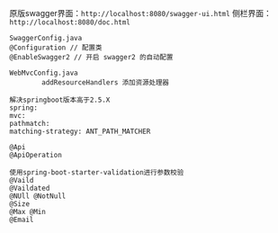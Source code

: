 原版swagger界面：`http://localhost:8080/swagger-ui.html`
侧栏界面：`http://localhost:8080/doc.html`
```
SwaggerConfig.java
@Configuration // 配置类
@EnableSwagger2 // 开启 swagger2 的自动配置

WebMvcConfig.java
        addResourceHandlers 添加资源处理器
```
```
解决springboot版本高于2.5.X
spring:
mvc:
pathmatch:
matching-strategy: ANT_PATH_MATCHER
```
```
@Api
@ApiOperation
```
```
使用spring-boot-starter-validation进行参数校验
@Vaild
@Vaildated
@NUll @NotNull
@Size
@Max @Min
@Email
```

